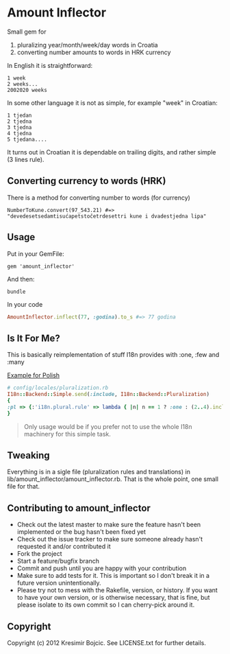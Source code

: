 Amount Inflector
================
Small gem for

1. pluralizing year/month/week/day words in Croatia
2. converting number amounts to words in HRK currency

In English it is straightforward:

```
1 week
2 weeks...
2002020 weeks
```

In some other language it is not as simple, for example "week" in Croatian:

```
1 tjedan
2 tjedna
3 tjedna
4 tjedna
5 tjedana....
```

It turns out in Croatian it is dependable on trailing digits, and rather simple (3 lines rule).

Converting currency to words (HRK)
-----------------------------
There is a method for converting number to words (for currency)
```
NumberToKune.convert(97_543.21) #=> "devedesetsedamtisućapetstočetrdesettri kune i dvadestjedna lipa"
```

Usage
----------

Put in your GemFile:

```
gem 'amount_inflector'
```

And then:

```
bundle
```

In your code

```ruby
AmountInflector.inflect(77, :godina).to_s #=> 77 godina
```

Is It For Me?
--------------
This is basically reimplementation of stuff I18n provides with :one, :few and :many

[Example for Polish](http://dev.netizer.pl/rails-i18n-and-zero-one-two-few-many-other.html)

```ruby
# config/locales/pluralization.rb
I18n::Backend::Simple.send(:include, I18n::Backend::Pluralization)
{
:pl => {:'i18n.plural.rule' => lambda { |n| n == 1 ? :one : (2..4).include?(n % 10) && !(12..14).include?(n % 100) ? :few : :other }},
}
```
<blockquote>
Only usage would be if you prefer not to use the whole I18n machinery for this simple task.
</blockquote>

Tweaking
----------
Everything is in a sigle file (pluralization rules and translations) in lib/amount_inflector/amount_inflector.rb. That is the whole point, one small file for that.

Contributing to amount_inflector
---------------------------------

* Check out the latest master to make sure the feature hasn't been implemented or the bug hasn't been fixed yet
* Check out the issue tracker to make sure someone already hasn't requested it and/or contributed it
* Fork the project
* Start a feature/bugfix branch
* Commit and push until you are happy with your contribution
* Make sure to add tests for it. This is important so I don't break it in a future version unintentionally.
* Please try not to mess with the Rakefile, version, or history. If you want to have your own version, or is otherwise necessary, that is fine, but please isolate to its own commit so I can cherry-pick around it.

Copyright
-----------

Copyright (c) 2012 Kresimir Bojcic. See LICENSE.txt for
further details.

